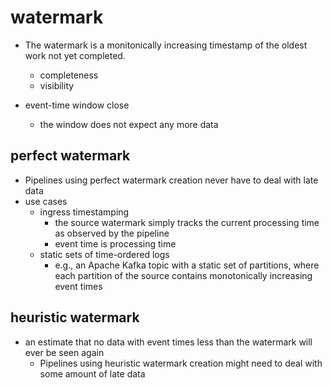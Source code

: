 # watermark
+ The watermark is a monitonically increasing timestamp of the oldest work not yet completed.
    + completeness
    + visibility

+ event-time window close
    + the window does not expect any more data

## perfect watermark
+ Pipelines using perfect watermark creation never have to deal with late data
+ use cases
    + ingress timestamping
        +  the source watermark simply tracks the current processing time as observed by the pipeline
        + event time is processing time
    + static sets of time-ordered logs
        + e.g., an Apache Kafka topic with a static set of partitions, where each partition of the source contains monotonically increasing event times

## heuristic watermark
+ an estimate that no data with event times less than the watermark will ever be seen again
    + Pipelines using heuristic watermark creation might need to deal with some amount of late data

